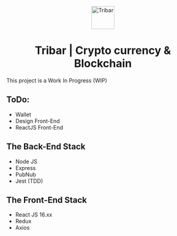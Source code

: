 <p align="center">
  <a href="https://www.tribar.io">
    <img alt="Tribar" src="https://i.imgur.com/KlPaqCk.png" width="60" />
  </a>
</p>
<h1 align="center">Tribar | Crypto currency & Blockchain </h1>


This project is a Work In Progress (WIP) 

## ToDo:
- Wallet
- Design Front-End
- ReactJS Front-End

## The Back-End Stack
- Node JS
- Express
- PubNub
- Jest (TDD)

## The Front-End Stack
- React JS 16.xx
- Redux
- Axios
